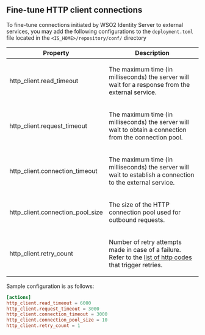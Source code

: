 ## Fine-tune HTTP client connections

To fine-tune connections initiated by WSO2 Identity Server to external services, you may add the following configurations to the `deployment.toml` file located in the `<IS_HOME>/repository/conf/` directory 

<table>
<thead>
<tr class="header">
<th>Property</th>
<th>Description</th>
</tr>
</thead>
<tbody>
<tr class="odd">
<td>http_client.read_timeout</td>
<td>
<p>The maximum time (in milliseconds) the server will wait for a response from the external service.</p>
</td>
</tr>
<tr class="even">
<td>http_client.request_timeout</td>
<td><p>The maximum time (in milliseconds) the server will wait to obtain a connection from the connection pool.</p></td>
</tr>
<tr class="odd">
<td>http_client.connection_timeout</td>
<td><p>The maximum time (in milliseconds) the server will wait to establish a connection to the external service.</p></td>
</tr>
<tr class="even">
<td>http_client.connection_pool_size</td>
<td><p>The size of the HTTP connection pool used for outbound requests.</p></td>
</tr>
<tr class="odd">
<td>http_client.retry_count</td>
<td><p>Number of retry attempts made in case of a failure. Refer to the <a href="{{base_path}}/guides/customize/actions/understanding-actions/#time-out-and-retry">list of http codes</a> that trigger retries.</p></td>
</tr>
</tbody>
</table>

Sample configuration is as follows:

```toml
[actions]
http_client.read_timeout = 6000
http_client.request_timeout = 3000
http_client.connection_timeout = 3000
http_client.connection_pool_size = 10
http_client.retry_count = 1

```
